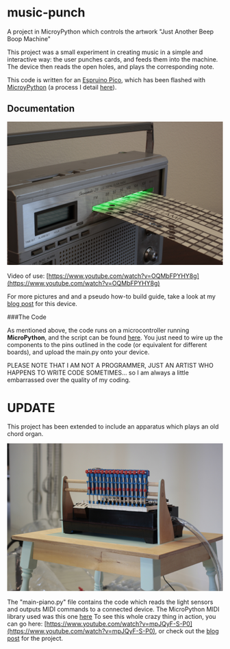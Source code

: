 # music-punch
A project in MicroyPython which controls the artwork "Just Another Beep Boop Machine"

This project was a small experiment in creating music in a simple and interactive way: the user punches cards, and feeds them into the machine. The device then reads the open holes, and plays the corresponding note.

This code is written for an [Espruino Pico](http://www.espruino.com/Pico), which has been flashed with [MicroyPython](http://micropython.org/) (a process I detail [here](http://maxlupo.com/installing-micropython-on-the-espruino-pico/)).

## Documentation

<img src=/assets/beep-boop.JPG width="700"/>

Video of use: [https://www.youtube.com/watch?v=OQMbFPYHY8g](https://www.youtube.com/watch?v=OQMbFPYHY8g)

For more pictures and and a pseudo how-to build guide, take a look at my [blog post](http://maxlupo.com/just-another-beep-boop-machine/) for this device.

###The Code

As mentioned above, the code runs on a microcontroller running **MicroPython**, and the script can be found [here](https://github.com/mlupo/music-punch/blob/master/main.py). You just need to wire up the components to the pins outlined in the code (or equivalent for different boards), and upload the main.py onto your device.

PLEASE NOTE THAT I AM NOT A PROGRAMMER, JUST AN ARTIST WHO HAPPENS TO WRITE CODE SOMETIMES... so I am always a little embarrassed over the quality of my coding.

# UPDATE

This project has been extended to include an apparatus which plays an old chord organ.

<img src=/assets/piano-player.JPG width="700"/>

The "main-piano.py" file contains the code which reads the light sensors and outputs MIDI commands to a connected device. The MicroPython MIDI library used was this one [here](https://github.com/SpotlightKid/micropython-stm-lib/tree/master/midi/midi)
To see this whole crazy thing in action, you can go here: [https://www.youtube.com/watch?v=mpJQyF-S-P0](https://www.youtube.com/watch?v=mpJQyF-S-P0), or check out the [blog post](https://maxlupo.com/beep-boopatronics/) for the project.

